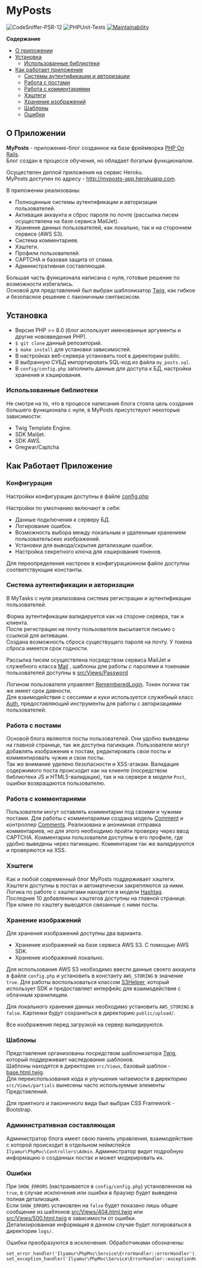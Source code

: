 # MyPosts

![CodeSniffer-PSR-12](https://github.com/IlyaMur/myposts_app/workflows/CodeSniffer-PSR-12/badge.svg)
![PHPUnit-Tests](https://github.com/IlyaMur/myposts_app/workflows/PHPUnit-Tests/badge.svg)
[![Maintainability](https://api.codeclimate.com/v1/badges/0273c0de648a6f356cf3/maintainability)](https://codeclimate.com/github/IlyaMur/myposts_app/maintainability)

**Содержание**
  - [О приложении](#о-приложении)
  - [Установка](#установка)
    - [Использованные библиотеки](#использованные-библиотеки)
  - [Как работает приложение](#как-работает-приложение)
    - [Системы аутентификации и авторизации](#система-аутентификации-и-авторизации)
    - [Работа с постами](#работа-с-постами)
    - [Работа с комментариями](#работа-с-комментариями)
    - [Хэштеги](#хэштеги)
    - [Хранение изображений](#хранение-изображений)
    - [Шаблоны](#шаблоны)
    - [Ошибки](#ошибки)

## О Приложении  

**MyPosts** - приложение-блог созданное на базе фреймворка [PHP On Rails](https://github.com/IlyaMur/php_on_rails_mvc).  
Блог создан в процессе обучения, но обладает богатым функционалом.  

Осуществлен деплой приложения на сервис Heroku.   
MyPosts доступен по адресу - http://myposts-app.herokuapp.com.

В приложении реализованы:
- Полноценные системы аутентификации и авторизации пользователей.
- Активация аккаунта и сброс пароля по почте (рассылка писем осуществлена на базе сервиса MailJet).
- Хранение данных пользователей, как локально, так и на стороннем сервисе (AWS S3).
- Система комментариев.
- Хэштеги.
- Профили пользователей.
- CAPTCHA и базовая защита от спама.
- Административная составляющая.

Большая часть функционала написана с нуля, готовые решение по возможности избегались.  
Основой для представлений был выбран шаблонизатор [Twig](https://twig.symfony.com/), как гибкое и безопасное решение с лаконичным синтаксисом.

## Установка  

- Версия PHP >= 8.0 (блог использует именованные аргументы и другие нововведения PHP).
- `$ git clone` данный репозиторий.
- `$ make install` для установки зависимостей.
- В настройках веб-сервера установить root в директории public. 
- В выбранную СУБД импортировать SQL-код из файла `my_posts.sql`. 
- В `config/config.php` заполнить данные для доступа к БД, настройки хранения и хэширования.

### Использованные библиотеки  

Не смотря на то, что в процессе написания блога стояла цель создания большего функционала с нуля, в MyPosts присутствуют некоторые зависимости:
- Twig Template Engine.
- SDK Mailjet.
- SDK AWS.
- Gregwar/Captcha

## Как Работает Приложение

### Конфигурация  

Настройки конфигурации доступны в файле [config.php](config/config.php)

Настройки по умолчанию включают в себя:
- Данные подключения к серверу БД. 
- Логирование ошибок.
- Возможность выбора между локальным и удаленным хранением пользовательских изображений.
- Установки для вывода/скрытия детализации ошибок.
- Настройка секретного ключа для хэширования токенов.

Для переопределения настроек в конфигурационном файле доступны соответствующие константы.

### Система аутентификации и авторизации

В MyTasks с нуля реализована система регистрации и аутентификации пользователей.  

Форма аутентификации валидируется как на стороне сервера, так и клиента.  
После регистрации на почту пользователя высылается письмо с ссылкой для активации.  
Создана возможность сброса существущего пароля на почту. У токена сброса имеется срок годности.

Рассылка писем осуществлена посредством сервиса MailJet и служебного класса [Mail](src/Service/Mail.php) , шаблоны для работы с паролями и токенами пользователей доступны в [src/Views/Password](src/Views/Password) 

Логином пользователя управляет [RememberedLogin](src/Models/RememberedLogin.php). Токен логина так же имеет срок давности.  
Для взаимодействия с сессиями и куки используется служебный класс [Auth](src/Service/Auth.php), предоставляющий инструменты для работы с авторизациями пользователей.

### Работа с постами

Основой блога являются посты пользователей. Они удобно выведены на главной странице, так же доступна пагинация.
Пользователи могут добавлять изображения к постам, редактировать свои посты и комментировать чужие и свои посты.  
Так же внимание уделено безопасности и XSS-атакам. 
Валидация содержимого поста происходит как на клиенте (посредством библиотеки JS и HTML5-валидации), так и на сервере в модели `Post`, ошибки возвращаются пользователю.

### Работа с комментариями

Пользователи могут оставлять комментарии под своими и чужими постами. Для работы с комментариями создана модель [Comment](src/Models/Comment.php) и контроллер [Comments](src/Controllers/Comments.php).
Реализована и анонимная отправка комментариев, но для этого необходимо пройти проверку через ввод CAPTCHA. 
Комментарии пользователя доступны в его профиле, где удобно выведены через пагинацию.
Комментарии так же валидируются и проверяются на XSS.

### Хэштеги

Как и любой современный блог MyPosts поддерживает хэштеги. Хэштеги доступны в постах и автоматически закрепляются за ними.
Логика по работе с хэштегами находится в модели [Hashtag](src/Controllers/Hashtag.php).  
Последние 10 добавленных хэштегов доступны на главной странице. При клике по хэштегу выводятся связанные с ними посты.

### Хранение изображений

Для хранения изображений доступны два варианта.
- Хранение изображений на базе сервиса AWS S3. С помощью AWS SDK.
- Хранение изображений локально.

Для использования AWS S3 необходимо ввести данные своего аккаунта в файле `config.php` и установить в константу `AWS_STORING` в значение `true`.
Для работы воспользоваться классом [S3Helper](src/Service/S3Helper.php), который использует SDK и предоставляет интерфейс для взаимодействия с облачным хранилищем.

Для локального хранения данных необходимо установить `AWS_STORING` в `false`. Картинки будут сохраняться в директорию `public/upload/`.

Все изображения перед загрузкой на сервер валидируются.

### Шаблоны

Представления организованы посредством шаблонизатора [Twig](https://twig.symfony.com/), который поддерживает наследование шаблонов.  
Шаблоны находятся в директории `src/Views`, базовый шаблон - [base.html.twig](src/Views/base.html.twig).  
Для переиспользования кода и улучшения читаемости в директорию `src/Views/partials` вынесены часто используемые элементы Представлений.

Для приятного и лаконичного вида был выбран CSS Framework - Bootstrap.

### Административная составляющая

Администратор блога имеет свою панель управления, взаимодействие с которой происходит в отдельном неймспейсе `Ilyamur\PhpMvc\Controllers\Admin`.
Администратор видит подробную информацию о созданных постах и может модерировать их.

### Ошибки

При `SHOW_ERRORS` (настраивается в `config/config.php`) установленном на `true`, в случае исключения или ошибки в браузер будет выведена полная детализация.   
Если `SHOW_ERRORS` установлен на  `false` будет показано лишь общее сообщение из шаблонов [src/Views/404.html.twig](src/Views/404.html.twig) или [src/Views/500.html.twig](src/Views/500.html.twig) в зависимости от ошибки.  
Детализированная информация в данном случае будет логироваться в директории `logs/`.

Ошибки преобразуются в исключения. Обработчиками обозначены:
```
set_error_handler('Ilyamur\PhpMvc\Service\ErrorHandler::errorHandler');
set_exception_handler('Ilyamur\PhpMvc\Service\ErrorHandler::exceptionHandler');
```
